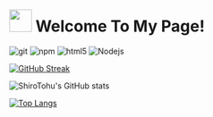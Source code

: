 <h1><img src="https://emojis.slackmojis.com/emojis/images/1643514974/10003/catjam.gif?1643514974" width="40"/> Welcome To My Page!</h1>

<p>
  <img alt="git" src="https://img.shields.io/badge/-Git-F05032?style=flat-square&logo=git&logoColor=white" />
  <img alt="npm" src="https://img.shields.io/badge/-NPM-CB3837?style=flat-square&logo=npm&logoColor=white" />
  <img alt="html5" src="https://img.shields.io/badge/-HTML5-E34F26?style=flat-square&logo=html5&logoColor=white" />
  <img alt="Nodejs" src="https://img.shields.io/badge/-Nodejs-43853d?style=flat-square&logo=Node.js&logoColor=white" />
</p>

[![GitHub Streak](https://streak-stats.demolab.com?user=ShiroTohu&theme=blueberry&date_format=j%20M%5B%20Y%5D&card_width=700&rank_icon=github)](https://git.io/streak-stats)

![ShiroTohu's GitHub stats](https://github-readme-stats.vercel.app/api?username=ShiroTohu&show_icons=true&theme=blueberry&card_width=700)

[![Top Langs](https://github-readme-stats.vercel.app/api/top-langs/?username=ShiroTohu&layout=donut&theme=blueberry)](https://github.com/anuraghazra/github-readme-stats)
